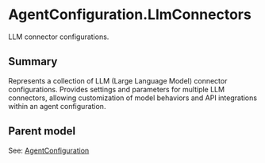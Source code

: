 # AgentConfiguration.LlmConnectors

LLM connector configurations.

## Summary

Represents a collection of LLM (Large Language Model) connector configurations.
Provides settings and parameters for multiple LLM connectors, allowing customization
of model behaviors and API integrations within an agent configuration.

## Parent model

See: [AgentConfiguration](AgentConfiguration.md)
